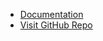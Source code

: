 <!-- Navigation for zero-md-docs -->
- [Documentation](../README.md)
- [Visit GitHub Repo](https://github.com/gohjy/signin-with-nush)